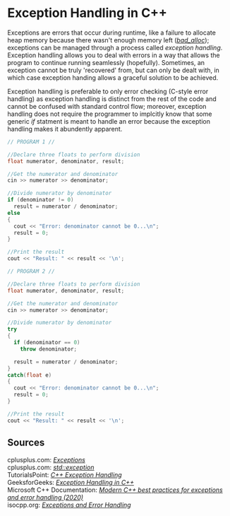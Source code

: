 # Exception Handling in C++
Exceptions are errors that occur during runtime, like a failure to allocate heap memory because there wasn't enough memory left ([_bad\_alloc_](https://www.cplusplus.com/reference/new/bad_alloc/)); exceptions can be managed through a process called _exception handling_. Exception handling allows you to deal
with errors in a way that allows the program to continue running seamlessly (hopefully). Sometimes, an exception cannot be truly 'recovered' from, but can only be dealt with,
in which case exception handing allows a graceful solution to be achieved.

Exception handling is preferable to only error checking (C-style error handling) as exception handling is distinct from the rest of the code and cannot be confused with
standard control flow; moreover, exception handling does not require the programmer to implcitly know that some generic _if_ statment is meant to handle an error because
the exception handling makes it abundently apparent.

```C++
// PROGRAM 1 //

//Declare three floats to perform division
float numerator, denominator, result;

//Get the numerator and denominator
cin >> numerator >> denominator;

//Divide numerator by denominator
if (denominator != 0)
  result = numerator / denominator;
else
{
  cout << "Error: denominator cannot be 0...\n";
  result = 0;
}

//Print the result
cout << "Result: " << result << '\n';
```

```C++
// PROGRAM 2 //

//Declare three floats to perform division
float numerator, denominator, result;

//Get the numerator and denominator
cin >> numerator >> denominator;

//Divide numerator by denominator
try
{
  if (denominator == 0)
    throw denominator;

  result = numerator / denominator;
}
catch(float e)
{
  cout << "Error: denominator cannot be 0...\n";
  result = 0;
}

//Print the result
cout << "Result: " << result << '\n';

```

## Sources
cplusplus.com: [_Exceptions_](https://www.cplusplus.com/doc/tutorial/exceptions/) <br />
cplusplus.com: [_std::exception_](https://www.cplusplus.com/reference/exception/exception/) <br />
TutorialsPoint: [_C++ Exception Handling_](https://www.tutorialspoint.com/cplusplus/cpp_exceptions_handling.htm) <br />
GeeksforGeeks: [_Exception Handling in C++_](https://www.geeksforgeeks.org/exception-handling-c/) <br />
Microsoft C++ Documentation: [_Modern C++ best practices for exceptions and error handling (2020)_](https://docs.microsoft.com/en-us/cpp/cpp/errors-and-exception-handling-modern-cpp?view=msvc-160) <br />
isocpp.org: [_Exceptions and Error Handling_](https://isocpp.org/wiki/faq/exceptions) <br />
